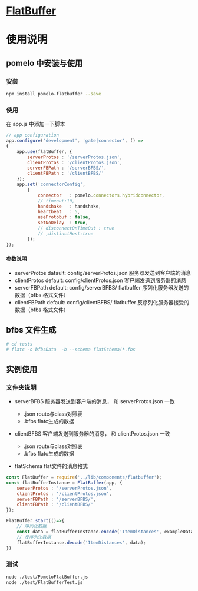 # [FlatBuffer](https://github.com/google/flatbuffers)

# 使用说明

## pomelo 中安装与使用

### 安装
```bash
npm install pomelo-flatbuffer --save
```
### 使用
在 app.js 中添加一下脚本

```javascript
// app configuration
app.configure('development', 'gate|connector', () =>
{
	app.use(flatBuffer, {
		serverProtos : '/serverProtos.json',
        clientProtos : '/clientProtos.json',
        serverFBPath : '/serverBFBS/',
        clientFBPath : '/clientBFBS/'
	});
	app.set('connectorConfig',
		{
			connector   : pomelo.connectors.hybridconnector,
			// timeout:10,
			handshake   : handshake,
			heartbeat   : 5,
			useProtobuf : false,
			setNoDelay  : true,
			// disconnectOnTimeOut : true
			// ,distinctHost:true
		});
});
```

#### 参数说明
- serverProtos dafault: config/serverProtos.json  服务器发送到客户端的消息
- clientProtos default: config/clientProtos.json  客户端发送到服务器的消息
- serverFBPath default: config/serverBFBS/        flatbuffer 序列化服务器发送的数据（bfbs 格式文件）
- clientFBPath default: config/clientBFBS/        flatbuffer 反序列化服务器接受的数据（bfbs 格式文件）


## bfbs 文件生成
```sh
# cd tests
# flatc -o bfbsData  -b --schema flatSchema/*.fbs
```



## 实例使用

### 文件夹说明

- serverBFBS 服务器发送到客户端的消息， 和 serverProtos.json 一致
    - .json route与class对照表
    - .bfbs flatc生成的数据
  
- clientBFBS 客户端发送到服务器的消息， 和 clientProtos.json 一致
    - .json route与class对照表
    - .bfbs flatc生成的数据
    
- flatSchema flat文件的消息格式 

```javascript
const FlatBuffer = require('../lib/components/flatbuffer');
const flatBufferInstance = FlatBuffer(app, {
	serverProtos : '/serverProtos.json',
	clientProtos : '/clientProtos.json',
	serverFBPath : '/serverBFBS/',
	clientFBPath : '/clientBFBS/'
});

FlatBuffer.start(()=>{
    // 序列化数据
    const data = flatBufferInstance.encode('ItemDistances', exampleData.ItemDistances);
    // 反序列化数据
    flatBufferInstance.decode('ItemDistances', data);
})
```

### 测试

```bash
node ./test/PomeloFlatBuffer.js 
node ./test/FlatBufferTest.js
```
